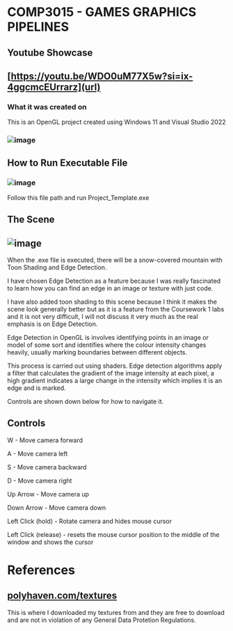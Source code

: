 # COMP3015 - GAMES GRAPHICS PIPELINES

## Youtube Showcase
## [https://youtu.be/WDO0uM77X5w?si=ix-4ggcmcEUrrarz](url)

### What it was created on
This is an OpenGL project created using Windows 11 and Visual Studio 2022 
### ![image](https://github.com/Grog02/COMP3015-30-/assets/91668510/4bcb0142-aec7-468a-b6b2-1946bd3f278a)

## How to Run Executable File
### ![image](https://github.com/Grog02/COMP3015-70-/assets/91668510/10e10661-6df0-47d6-b19d-3eb204ceb0b6)
Follow this file path and run Project_Template.exe

## The Scene
## ![image](https://github.com/Grog02/COMP3015-70-/assets/91668510/1107b109-57ba-44fc-961c-21bff5c3d40c)

When the .exe file is executed, there will be a snow-covered mountain with Toon Shading and Edge Detection. 

I have chosen Edge Detection as a feature because I was really fascinated to learn how you can find an edge in an image or texture with just code. 

I have also added toon shading to this scene because I think it makes the scene look generally better but as it is a feature from the Coursework 1 labs and it is not very difficult, I will not discuss it very much as the real emphasis is on Edge Detection. 

Edge Detection in OpenGL is involves identifying points in an image or model of some sort and identifies where the colour intensity changes heavily, usually marking boundaries between different objects. 

This process is carried out using shaders. 
Edge detection algorithms apply a filter that calculates the gradient of the image intensity at each pixel, a high gradient indicates a large change in the intensity which implies it is an edge and is marked.

Controls are shown down below for how to navigate it. 

## Controls
W - Move camera forward

A - Move camera left

S - Move camera backward

D - Move camera right

Up Arrow - Move camera up

Down Arrow - Move camera down

Left Click (hold) - Rotate camera and hides mouse cursor

Left Click (release) - resets the mouse cursor position to the middle of the window and shows the cursor


# References
## [polyhaven.com/textures](url)
This is where I downloaded my textures from and they are free to download and are not in violation of any General Data Protetion Regulations. 

